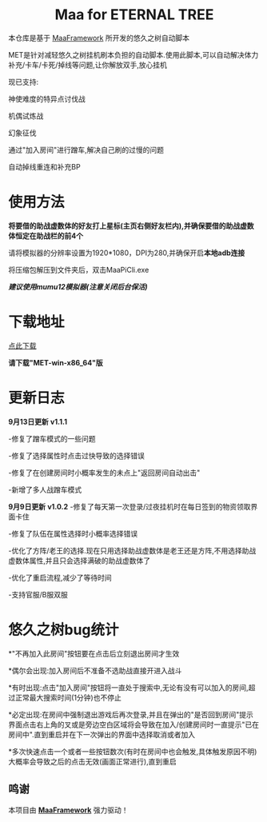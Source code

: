 <!-- markdownlint-disable MD033 MD041 -->
<p align="center">
</p>

<div align="center">

# Maa for ETERNAL TREE

</div>

本仓库是基于 [MaaFramework](https://github.com/MaaXYZ/MaaFramework) 所开发的悠久之树自动脚本

MET是针对减轻悠久之树挂机刷本负担的自动脚本.使用此脚本,可以自动解决体力补充/卡车/卡死/掉线等问题,让你解放双手,放心挂机

现已支持: 

神使难度的特异点讨伐战

机偶试炼战

幻象征伐

通过"加入房间"进行蹭车,解决自己刷的过慢的问题

自动掉线重连和补充BP

# 使用方法

**将要借的助战虚数体的好友打上星标(主页右侧好友栏内),并确保要借的助战虚数体恒定在助战栏的前4个**

请将模拟器的分辨率设置为1920*1080，DPI为280,并确保开启**本地adb连接**

将压缩包解压到文件夹后，双击MaaPiCli.exe

***建议使用mumu12模拟器(注意关闭后台保活)***

# 下载地址
[点此下载](https://github.com/shanchuan001/MET/releases)

**请下载"MET-win-x86_64"版**

# 更新日志

**9月13日更新**  **v1.1.1**

  -修复了蹭车模式的一些问题

  -修复了选择属性时点击过快导致的选择错误

  -修复了在创建房间时小概率发生的未点上"返回房间自动出击"

  -新增了多人战蹭车模式

**9月9日更新**  **v1.0.2**
  -修复了每天第一次登录/过夜挂机时在每日签到的物资领取界面卡住
  
  -修复了队伍在属性选择时小概率选择错误
  
  -优化了方阵/老王的选择.现在只用选择助战虚数体是老王还是方阵,不用选择助战虚数体属性,并且只会选择满破的助战虚数体了
  
  -优化了重启流程,减少了等待时间

  -支持官服/B服双服

# 悠久之树bug统计

  *"不再加入此房间"按钮要在点击后立刻退出房间才生效

  *偶尔会出现:加入房间后不准备不选助战直接开进入战斗

  *有时出现:点击"加入房间"按钮将一直处于搜索中,无论有没有可以加入的房间,超过正常最大搜索时间(1分钟)也不停止

  *必定出现:在房间中强制退出游戏后再次登录,并且在弹出的"是否回到房间"提示界面点击右上角的叉或是旁边空白区域将会导致在加入/创建房间时一直提示"已在房间中".直到重启并在下一次弹出的界面中选择取消或者加入

  *多次快速点击一个或者一些按钮数次(有时在房间中也会触发,具体触发原因不明)大概率会导致之后的点击无效(画面正常进行),直到重启

## 鸣谢

本项目由 **[MaaFramework](https://github.com/MaaXYZ/MaaFramework)** 强力驱动！

